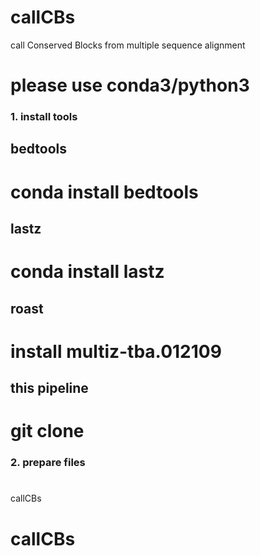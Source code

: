 # callCBs
call Conserved Blocks from multiple sequence alignment

# please use conda3/python3

### 1. install tools
## bedtools
# conda install bedtools
## lastz
# conda install lastz
## roast
# install multiz-tba.012109
## this pipeline
# git clone

### 2. prepare files
#

callCBs
# callCBs
